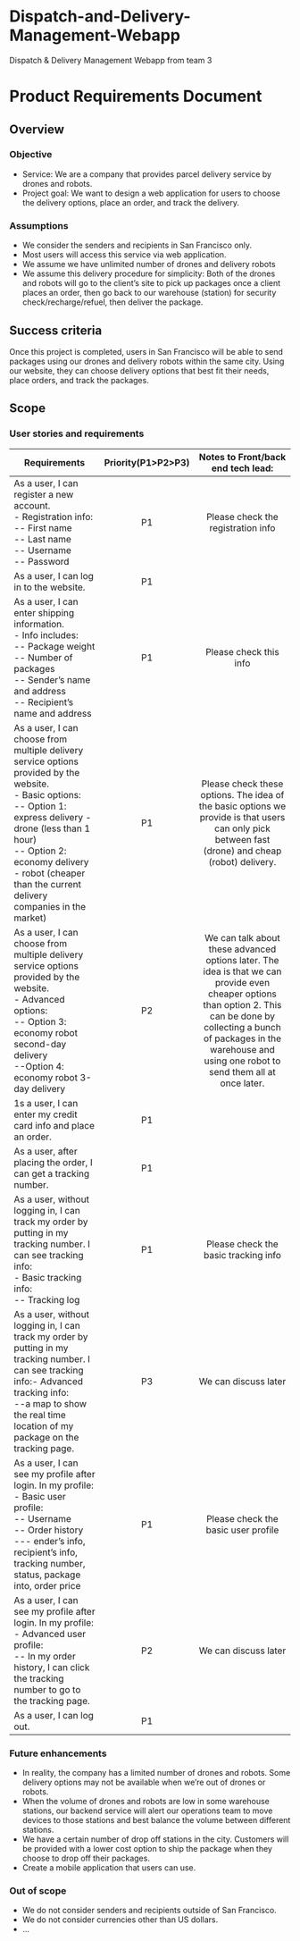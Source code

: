 # Dispatch-and-Delivery-Management-Webapp
Dispatch &amp; Delivery Management Webapp from team 3

# Product Requirements Document
## Overview
### Objective
- Service: We are a company that provides parcel delivery service by drones and robots. 
- Project goal: We want to design a web application for users to choose the delivery options, place an order, and track the delivery.
### Assumptions
- We consider the senders and recipients in San Francisco only.
- Most users will access this service via web application.
- We assume we have unlimited number of drones and delivery robots
- We assume this delivery procedure for simplicity: Both of the drones and robots will go to the client’s site to pick up packages once a client places an order, then go back to our warehouse (station) for security check/recharge/refuel, then deliver the package.

## Success criteria
Once this project is completed, users in San Francisco will be able to send packages using our drones and delivery robots within the same city. Using our website, they can choose delivery options that best fit their needs, place orders, and track the packages. 

## Scope
### User stories and requirements
Requirements      | Priority(P1>P2>P3)     | Notes to Front/back end tech lead:     |
---------- | :-----------:  | :-----------: |
As a user, I can register a new account.<br>- Registration info:<br>-- First name<br>-- Last name<br>-- Username<br>-- Password| P1     | Please check the registration info     |
As a user, I can log in to the website.     | P1     |     |
As a user, I can enter shipping information. <br>- Info includes: <br>-- Package weight<br>-- Number of packages<br>-- Sender’s name and address<br>-- Recipient’s name and address| P1    | Please check this info     |
As a user, I can choose from multiple delivery service options provided by the website. <br>- Basic options:<br>-- Option 1: express delivery - drone (less than 1 hour)<br>-- Option 2: economy delivery - robot (cheaper than the current delivery companies in the market)| P1    | Please check these options. The idea of the basic options we provide is that users can only pick between fast (drone) and cheap (robot) delivery.     |
As a user, I can choose from multiple delivery service options provided by the website.<br>- Advanced options:<br>-- Option 3: economy robot second-day delivery<br> --Option 4: economy robot 3-day delivery|P2|We can talk about these advanced options later. The idea is that we can provide even cheaper options than option 2. This can be done by collecting a bunch of packages in the warehouse and using one robot to send them all at once later.|
1s a user, I can enter my credit card info and place an order.| P1| |
As a user, after placing the order, I can get a tracking number.| P1| |
As a user, without logging in, I can track my order by putting in my tracking number. I can see tracking info:<br>- Basic tracking info:<br>-- Tracking log|P1|Please check the basic tracking info|
As a user, without logging in, I can track my order by putting in my tracking number. I can see tracking info:- Advanced tracking info:<br> --a map to show the real time location of my package on the tracking page.|P3|We can discuss later|
As a user, I can see my profile after login. In my profile:<br>- Basic user profile:<br>-- Username<br>-- Order history<br>--- ender’s info, recipient’s info, tracking number, status, package into, order price |P1|Please check the basic user profile|
As a user, I can see my profile after login. In my profile:<br>- Advanced user profile:<br>-- In my order history, I can click the tracking number to go to the tracking page.|P2|We can discuss later|
 As a user, I can log out.|P1| |

     
### Future enhancements
- In reality, the company has a limited number of drones and robots. Some delivery options may not be available when we’re out of drones or robots. 
- When the volume of drones and robots are low in some warehouse stations, our backend service will alert our operations team to move devices to those stations and best balance the volume between different stations.
- We have a certain number of drop off stations in the city. Customers will be provided with a lower cost option to ship the package when they choose to drop off their packages.
- Create a mobile application that users can use.
### Out of scope
- We do not consider senders and recipients outside of San Francisco.
- We do not consider currencies other than US dollars.
- ...
